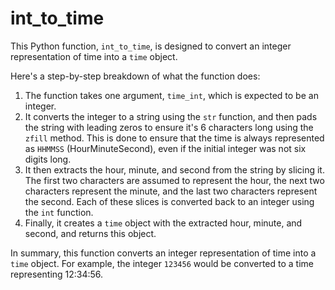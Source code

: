 # int\_to\_time

This Python function, `int_to_time`, is designed to convert an integer representation of time into a `time` object.

Here's a step-by-step breakdown of what the function does:

1. The function takes one argument, `time_int`, which is expected to be an integer.
2. It converts the integer to a string using the `str` function, and then pads the string with leading zeros to ensure it's 6 characters long using the `zfill` method. This is done to ensure that the time is always represented as `HHMMSS` (HourMinuteSecond), even if the initial integer was not six digits long.
3. It then extracts the hour, minute, and second from the string by slicing it. The first two characters are assumed to represent the hour, the next two characters represent the minute, and the last two characters represent the second. Each of these slices is converted back to an integer using the `int` function.
4. Finally, it creates a `time` object with the extracted hour, minute, and second, and returns this object.

In summary, this function converts an integer representation of time into a `time` object. For example, the integer `123456` would be converted to a time representing 12:34:56.
